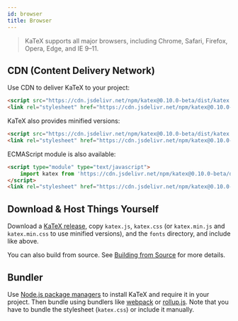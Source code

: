 ```yaml
---
id: browser
title: Browser
---
```

> KaTeX supports all major browsers, including Chrome, Safari, Firefox, Opera, Edge, and IE 9–11.

## CDN (Content Delivery Network)
Use CDN to deliver KaTeX to your project:

```html
<script src="https://cdn.jsdelivr.net/npm/katex@0.10.0-beta/dist/katex.js" integrity="sha256-9uW7yW4EwdUyWU2PHu+Ccek7+xbQpDTDS5OBP0qDrTM=" crossorigin="anonymous"></script>
<link rel="stylesheet" href="https://cdn.jsdelivr.net/npm/katex@0.10.0-beta/dist/katex.css" integrity="sha256-T4bfkilI7rlQXG1R8kqn+FGhe56FhZmqmp9x75Lw4s8=" crossorigin="anonymous">
```

KaTeX also provides minified versions:

```html
<script src="https://cdn.jsdelivr.net/npm/katex@0.10.0-beta/dist/katex.min.js" integrity="sha256-mxaM9VWtRj1wBtn50/EDUUe4m3t39ExE+xEPyrxVB8I=" crossorigin="anonymous"></script>
<link rel="stylesheet" href="https://cdn.jsdelivr.net/npm/katex@0.10.0-beta/dist/katex.min.css" integrity="sha256-sI/DdD47R/Sa54XZDNFjRWlS+Dv8MC5xfkqQLRh0Jes=" crossorigin="anonymous">
```

ECMAScript module is also available:

```html
<script type="module" type="text/javascript">
    import katex from 'https://cdn.jsdelivr.net/npm/katex@0.10.0-beta/dist/katex.mjs';
</script>
<link rel="stylesheet" href="https://cdn.jsdelivr.net/npm/katex@0.10.0-beta/dist/katex.css" integrity="sha384-9tPv11A+glH/on/wEu99NVwDPwkMQESOocs/ZGXPoIiLE8MU/qkqUcZ3zzL+6DuH" crossorigin="anonymous">
```

## Download & Host Things Yourself
Download a [KaTeX release](https://github.com/Khan/KaTeX/releases),
copy `katex.js`, `katex.css`
(or `katex.min.js` and `katex.min.css` to use minified versions),
and the `fonts` directory, and include like above.

You can also build from source. See [Building from Source](node.md#building-from-source)
for more details.

## Bundler
Use [Node.js package managers](node.md) to install KaTeX and require it in your
project. Then bundle using bundlers like [webpack](https://webpack.js.org/) or
[rollup.js](https://rollupjs.org/). Note that you have to bundle the stylesheet
(`katex.css`) or include it manually.
